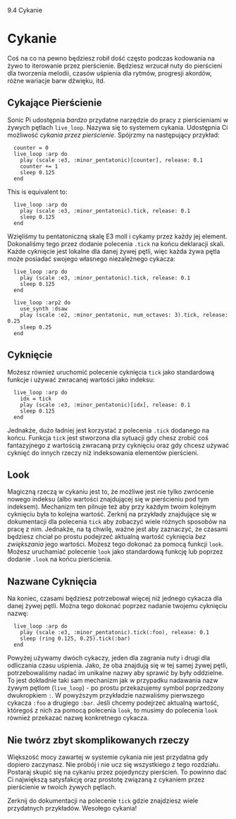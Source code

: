 9.4 Cykanie

# Cykanie

Coś na co na pewno będziesz robił dość często podczas kodowania na żywo 
to iterowanie przez pierścienie. Będziesz wrzucał nuty do pierścieni dla 
tworzenia melodii, czasów uśpienia dla rytmów, progresji akordów, różne wariacje 
barw dźwięku, itd.

## Cykające Pierścienie

Sonic Pi udostępnia *bardzo* przydatne narzędzie do pracy z pierścieniami 
w żywych pętlach `live_loop`. Nazywa się to systemem cykania. Udostępnia 
Ci możliwość *cykania przez pierścienie*. Spójrzmy na następujący przykład: 

```
  counter = 0
  live_loop :arp do
    play (scale :e3, :minor_pentatonic)[counter], release: 0.1
    counter += 1
    sleep 0.125
  end
```

This is equivalent to:

```
  live_loop :arp do
    play (scale :e3, :minor_pentatonic).tick, release: 0.1
    sleep 0.125
  end
```

Wzięliśmy tu pentatoniczną skalę E3 moll i cykamy przez każdy jej element. 
Dokonaliśmy tego przez dodanie polecenia `.tick` na końcu deklaracji skali. 
Każde cyknięcie jest lokalne dla danej żywej pętli, więc każda żywa pętla 
może posiadać swojego własnego niezależnego cykacza:

```
  live_loop :arp do
    play (scale :e3, :minor_pentatonic).tick, release: 0.1
    sleep 0.125
  end
  
  live_loop :arp2 do
    use_synth :dsaw
    play (scale :e2, :minor_pentatonic, num_octaves: 3).tick, release: 0.25
    sleep 0.25
  end
```

## Cyknięcie

Możesz również uruchomić polecenie cyknięcia `tick` jako standardową funkcje 
i używać zwracanej wartości jako indeksu:

```
  live_loop :arp do
    idx = tick
    play (scale :e3, :minor_pentatonic)[idx], release: 0.1
    sleep 0.125
  end
```

Jednakże, dużo ładniej jest korzystać z polecenia `.tick` dodanego na końcu. 
Funkcja `tick` jest stworzona dla sytuacji gdy chesz zrobić coś fantazyjnego 
z wartością zwracaną przy cyknięciu oraz gdy chcesz używać cyknięć 
do innych rzeczy niż indeksowania elementów pierścieni.


## Look

Magiczną rzeczą w cykaniu jest to, że możliwe jest nie tylko zwrócenie  
nowego indeksu (albo wartości znajdującej się w pierścieniu pod tym 
indeksem). Mechanizm ten pilnuje też aby przy każdym twoim kolejnym 
cyknięciu była to kolejna wartość. Zerknij na przykłady znajdujące się 
w dokumentacji dla polecenia `tick` aby zobaczyć wiele różnych sposobów 
na pracę z nim. Jednakże, na tą chwilę, ważne jest aby zaznaczyć, że czasami 
będziesz chciał po prostu podejrzeć aktualną wartość cyknięcia *bez zwiększania* 
jego wartości. Możesz tego dokonać za pomocą funkcji `look`. Możesz uruchamiać 
polecenie `look` jako standardową funkcję lub poprzez dodanie `.look` 
na końcu pierścienia.

## Nazwane Cyknięcia

Na koniec, czasami będziesz potrzebował więcej niż jednego cykacza dla 
danej żywej pętli. Można tego dokonać poprzez nadanie twojemu cyknięciu 
nazwę:

```
  live_loop :arp do
    play (scale :e3, :minor_pentatonic).tick(:foo), release: 0.1
    sleep (ring 0.125, 0.25).tick(:bar)
  end
```

Powyżej używamy dwóch cykaczy, jeden dla zagrania nuty i drugi dla  
odliczania czasu uśpienia. Jako, że oba znajdują się w tej samej żywej pętli, 
potrzebowaliśmy nadać im unikalne nazwy aby sprawić by były oddzielne. 
To jest dokładnie taki sam mechanizm jak w przypadku nadawania nazw 
żywym pętlom (`live_loop`) - po prostu przekazujemy symbol poprzedzony 
dwukropkiem `:`. W powyższym przykładzie nazwaliśmy pierwszego 
cykacza `:foo` a drugiego `:bar`. Jeśli chcemy podejrzeć aktualną 
wartość, któregoś z nich za pomocą polecenia `look`, to musimy 
do polecenia `look` również przekazać nazwę konkretnego cykacza.

## Nie twórz zbyt skomplikowanych rzeczy

Większość mocy zawartej w systemie cykania nie jest przydatna gdy 
dopiero zaczynasz. Nie próbój i nie ucz się wszystkiego z tego 
rozdziału. Postaraj skupić się na cykaniu przez pojedynczy pierścień. 
To powinno dać Ci największą satysfakcję oraz prostotę związaną 
z cykaniem przez pierścienie w twoich żywych pętlach.

Zerknij do dokumentacji na polecenie `tick` gdzie znajdziesz wiele 
przydatnych przykładów. Wesołego cykania!
